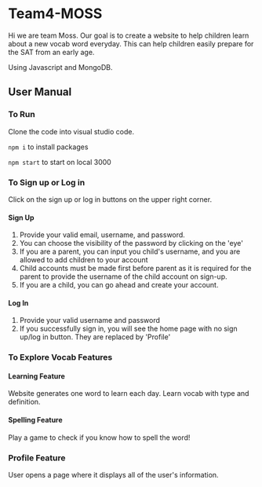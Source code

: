 # Team4-MOSS 

Hi we are team Moss. Our goal is to create a website to help children learn about a new vocab word everyday. This can help children easily prepare for the SAT from an early age.

Using Javascript and MongoDB. 

## User Manual
### To Run

Clone the code into visual studio code.

``` npm i ``` to install packages

``` npm start ``` to start on local 3000

### To Sign up or Log in 
Click on the sign up or log in buttons on the upper right corner. 

#### Sign Up
1. Provide your valid email, username, and password. 
2. You can choose the visibility of the password by clicking on the 'eye'
3. If you are a parent, you can input you child's username, and you are allowed to add children to your account
4. Child accounts must be made first before parent as it is required for the parent to provide the username of the child account on sign-up.
5. If you are a child, you can go ahead and create your account.

#### Log In
1. Provide your valid username and password
2. If you successfully sign in, you will see the home page with no sign up/log in button. They are replaced by 'Profile' 


### To Explore Vocab Features

#### Learning Feature
Website generates one word to learn each day. Learn vocab with type and definition. 

#### Spelling Feature
Play a game to check if you know how to spell the word!

### Profile Feature
User opens a page where it displays all of the user's information.
